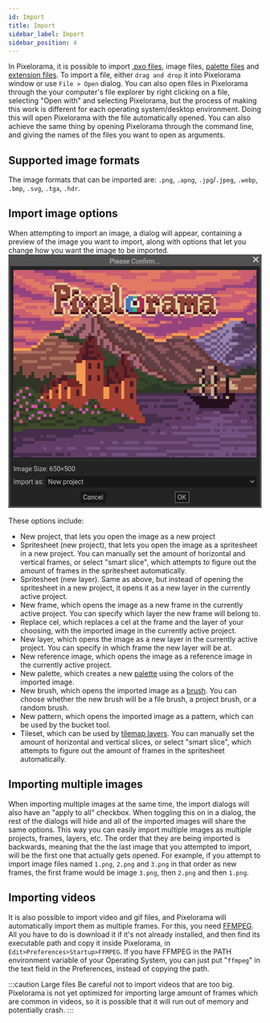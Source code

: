 ```yaml
---
id: Import
title: Import
sidebar_label: Import
sidebar_position: 4
---
```


In Pixelorama, it is possible to import [.pxo files](../concepts/project/#pxo-files), image files, [palette files](palettes) and [extension files](../extension_system/extension_basics). To import a file, either `drag and drop` it into Pixelorama window or use `File > Open` dialog. You can also open files in Pixelorama through the your computer's file explorer by right clicking on a file, selecting "Open with" and selecting Pixelorama, but the process of making this work is different for each operating system/desktop environment. Doing this will open Pixelorama with the file automatically opened. You can also achieve the same thing by opening Pixelorama through the command line, and giving the names of the files you want to open as arguments.

## Supported image formats
The image formats that can be imported are: `.png`, `.apng`, `.jpg`/`.jpeg`, `.webp`, `.bmp`, `.svg`, `.tga`, `.hdr`.

## Import image options
When attempting to import an image, a dialog will appear, containing a preview of the image you want to import, along with options that let you change how you want the image to be imported.
![Import image dialog](../../static/img/import_options_dialog.png)

These options include:
- New project, that lets you open the image as a new project
- Spritesheet (new project), that lets you open the image as a spritesheet in a new project. You can manually set the amount of horizontal and vertical frames, or select "smart slice", which attempts to figure out the amount of frames in the spritesheet automatically.
- Spritesheet (new layer). Same as above, but instead of opening the spritesheet in a new project, it opens it as a new layer in the currently active project.
- New frame, which opens the image as a new frame in the currently active project. You can specify which layer the new frame will belong to.
- Replace cel, which replaces a cel at the frame and the layer of your choosing, with the imported image in the currently active project.
- New layer, which opens the image as a new layer in the currently active project. You can specify in which frame the new layer will be at.
- New reference image, which opens the image as a reference image in the currently active project.
- New palette, which creates a new [palette](palettes) using the colors of the imported image.
- New brush, which opens the imported image as a [brush](../concepts/brush). You can choose whether the new brush will be a file brush, a project brush, or a random brush.
- New pattern, which opens the imported image as a pattern, which can be used by the bucket tool.
- Tileset, which can be used by [tilemap layers](tilemaps). You can manually set the amount of horizontal and vertical slices, or select "smart slice", which attempts to figure out the amount of frames in the spritesheet automatically.

## Importing multiple images
When importing multiple images at the same time, the import dialogs will also have an "apply to all" checkbox. When toggling this on in a dialog, the rest of the dialogs will hide and all of the imported images will share the same options. This way you can easily import multiple images as multiple projects, frames, layers, etc. The order that they are being imported is backwards, meaning that the the last image that you attempted to import, will be the first one that actually gets opened. For example, if you attempt to import image files named `1.png`, `2.png` and `3.png` in that order as new frames, the first frame would be image `3.png`, then `2.png` and then `1.png`.

## Importing videos
It is also possible to import video and gif files, and Pixelorama will automatically import them as multiple frames. For this, you need [FFMPEG](https://ffmpeg.org/). All you have to do is download it if it's not already installed, and then find its executable path and copy it inside Pixelorama, in `Edit>Preferences>Startup>FFMPEG`. If you have FFMPEG in the PATH environment variable of your Operating System, you can just put "`ffmpeg`" in the text field in the Preferences, instead of copying the path.

:::caution Large files
Be careful not to import videos that are too big. Pixelorama is not yet optimized for importing large amount of frames which are common in videos, so it is possible that it will run out of memory and potentially crash.
:::
